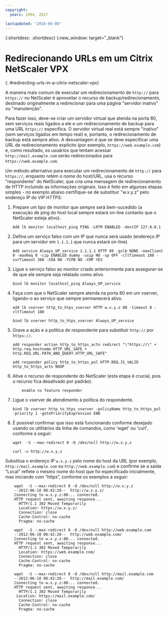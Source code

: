 ```yaml
---
copyright:
  years: 1994, 2017

lastupdated: "2018-08-08"
---
```


{:shortdesc: .shortdesc}
{:new_window: target="_blank"}

# Redirecionando URLs em um Citrix NetScaler VPX
{: #redirecting-urls-in-a-citrix-netscaler-vpx}

A maneira mais comum de executar um redirecionamento de `http://` para `https://` no NetScaler é aproveitar o recurso de backup/redirecionamento, destinado originalmente a redirecionar para uma página "servidor inativo" ou "manutenção".  

Para fazer isso, deve-se criar um servidor virtual que atenda na porta 80, sem serviços reais ligados a ele e um redirecionamento de backup para uma URL `https://` específica. O servidor virtual real está sempre "inativo" (sem serviços ligados em tempo real) e, portanto, o redirecionamento de backup está sempre ativo. A desvantagem é que se deve especificar uma URL de redirecionamento explícito (por exemplo, `https://web.example.com`) e, como resultado, os usuários que tentam acessar `http://mail.example.com` serão redirecionados para
`https://web.example.com`.

Um método alternativo para executar um redirecionamento de `http://` para `https://`, enquanto retém o nome do host/URL, usa o recurso "respondente" do NetScaler, que cria uma mensagem de redirecionamento de HTTP incluindo as informações originais. Isso é feito em algumas etapas simples - no exemplo abaixo certifique-se de substituir "w.x.y.z" pelo endereço IP do VIP HTTPS:

1. Prepare um tipo de monitor que sempre será bem-sucedido (a execução de ping do host local sempre estará on-line contanto que o NetScaler esteja ativo).
	```
	Add lb monitor localhost_ping PING -LRTM ENABLED -destIP 127.0.0.1
	```
	
2. Defina um serviço falso com um IP que nunca será usado (endereço IP para um servidor em `1.1.1.1` que nunca estará on-line).
	```
	Add service Always_UP_service 1.1.1.1 HTTP 80 -gslb NONE -maxClient 0 -maxReq 0 -cip ENABLED dummy -usip NO -sp OFF -cltTimeout 180 -svrTimeout 360 -CKA NO -TCPB NO -CMP YES
	```
3. Ligue o serviço falso ao monitor criado anteriormente para assegurar-se de que ele sempre seja relatado como ativo.
	```
	bind lb monitor localhost_ping Always_UP_service
	```
	
4. Faça com que o NetScaler sempre atenda na porta 80 em um vserver, ligando-o ao serviço que sempre permanecerá ativo.
	```
	add lb vserver http_to_htps_vserver HTTP w.x.y.z 80 -timeout 0 -cltTimeout 180
	```
	```
	bind lb vserver http_to_htps_vserver Always_UP_service
	```
	
5. Grave a ação e a política do respondente para substituir `http://` por `https://`.
	```
	add responder action http_to_https_actn redirect "\"https://\" + http.req.hostname.HTTP_URL_SAFE + http.REQ.URL.PATH_AND_QUERY.HTTP_URL_SAFE"
	```
	```
	add responder policy http_to_https_pol HTTP.REQ.IS_VALID http_to_https_actn NOOP
	```
6. Ative o recurso de respondente do NetScaler (esta etapa é crucial, pois o recurso fica desativado por padrão).
	```
        enable ns feature responder
	```
7. Ligue o vserver de atendimento à política do respondente.
	```
	bind lb vserver http_to_htps_vserver -policyName http_to_https_pol -priority 1 -gotoPriorityExpression END
	```
8. É possível confirmar que isso está funcionando conforme desejado usando os utilitários da linha de comandos, como 'wget' ou 'curl', conforme a seguir:
        
	```
    wget  -S --max-redirect 0 -O /dev/null http://w.x.y.z

    curl -v http://w.x.y.z
    ```

Substitua o endereço IP `w.x.y.z` pelo nome do host da URL (por exemplo, `http://mail.example.com` ou `http://web.example.com`) e confirme se a saída “Local” reflete o mesmo nome do host que foi especificado inicialmente, mas iniciando com “https”, conforme os exemplos a seguir:

```
    wget  -S --max-redirect 0 -O /dev/null http://w.x.y.z
    --2012-06-18 08:42:20--  http://w.x.y.z/
    Connecting to w.x.y.z:80... connected.
    HTTP request sent, awaiting response...
      HTTP/1.1 302 Moved Temporarily
      Location: https://w.x.y.z/
      Connection: close
      Cache-Control: no-cache
      Pragma: no-cache

    wget  -S --max-redirect 0 -O /dev/null http://web.example.com
    --2012-06-18 08:42:20--  http://web.example.com/
    Connecting to w.x.y.z:80... connected.
    HTTP request sent, awaiting response...
      HTTP/1.1 302 Moved Temporarily
      Location: https://web.example.com/
      Connection: close
      Cache-Control: no-cache
      Pragma: no-cache

    wget  -S --max-redirect 0 -O /dev/null http://mail.example.com
    --2012-06-18 08:42:20--  http://mail.example.com/
    Connecting to w.x.y.z:80... connected.
    HTTP request sent, awaiting response...
      HTTP/1.1 302 Moved Temporarily
     Location: https://mail.example.com/
      Connection: close
      Cache-Control: no-cache
      Pragma: no-cache
```
